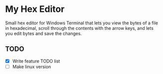 # My Hex Editor
Small hex editor for Windows Terminal that lets you view the bytes of a file in hexadecimal, scroll through the contents with the arrow keys, and lets you edit bytes and save the changes.
## TODO
- [x] Write feature TODO list
- [ ] Make linux version
